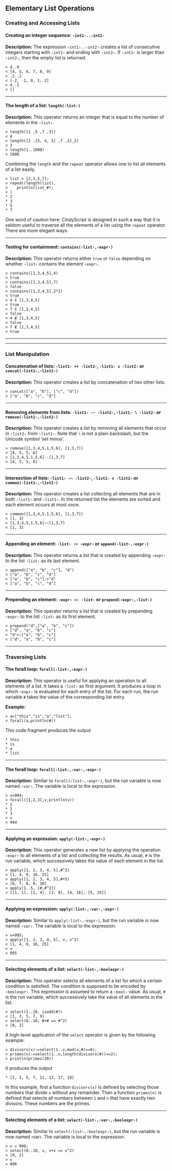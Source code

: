##  Elementary List Operations

###  Creating and Accessing Lists

#### Creating an integer sequence: `‹int1›..‹int2›`

**Description:**
The expression `‹int1›..‹int2›` creates a list of consecutive integers starting with `‹int1›` and ending with `‹int2›`.
If `‹int1›` is larger than `‹int2›`, then the empty list is returned.

    > 4..9
    < [4, 5, 6, 7, 8, 9]
    > -2..2
    < [-2, -1, 0, 1, 2]
    > 4..1
    < []

------

#### The length of a list: `length(‹list›)`

**Description:**
This operator returns an integer that is equal to the number of elements in the `‹list›`.

    > length([2 ,5 ,7 ,3])
    < 4
    > length([2 ,[5, 4, 5] ,7 ,3]_2)
    < 3
    > length(1..1000)
    < 1000

Combining the `length` and the `repeat` operator allows one to list all elements of a list easily.

    > list = [2,3,5,7];
    > repeat(length(list),
    >    println(list_#);
    > )
    * 2
    * 3
    * 5
    * 7

One word of caution here: CindyScript is designed in such a way that it is seldom useful to traverse all the elements of a list using the `repeat` operator.
There are more elegant ways.

------

#### Testing for containment: `contains(‹list›,‹expr›)`

**Description:**
This operator returns either `true` or `false` depending on whether `‹list›` contains the element `‹expr›`.

    > contains([1,3,4,5],4)
    < true
    > contains([1,3,4,5],7)
    < false
    > contains([1,3,4,5],2*2)
    < true
    > 4 ∈ [1,3,4,5]
    < true
    > 7 ∈ [1,3,4,5]
    < false
    > 4 ∉ [1,3,4,5]
    < false
    > 7 ∉ [1,3,4,5]
    < true

------

------

###  List Manipulation

#### Concatenation of lists: `‹list1› ++ ‹list2›`, `‹list1› ∪ ‹list2›` or `concat(‹list1›,‹list2›)`

**Description:**
This operator creates a list by concatenation of two other lists.

    > concat(["a", "b"], ["c", "d"])
    < ["a", "b", "c", "d"]

------

#### Removing elements from lists: `‹list1› -- ‹list2›`, `‹list1› ∖ ‹list2›` or `remove(‹list1›,‹list2›)`

**Description:**
This operator creates a list by removing all elements that occur in `‹list2›` from `‹list1›`.
Note that `∖` is not a plain backslash, but the Unicode symbol ‘set minus’.

    > remove([1,3,4,5,1,5,6], [1,3,7])
    < [4, 5, 5, 6]
    > [1,3,4,5,1,5,6]--[1,3,7]
    < [4, 5, 5, 6]

------

#### Intersection of lists: `‹list1› ~~ ‹list2›`, `‹list1› ∩ ‹list2›` or `common(‹list1›,‹list2›)`

**Description:**
This operator creates a list collecting all elements that are in both `‹list1›` and `‹list1›`.
In the returned list the elements are sorted and each element occurs at most once.

    > common([1,3,4,5,1,5,6], [1,3,7])
    < [1, 3]
    > [1,3,4,5,1,5,6]~~[1,3,7]
    < [1, 3]

------

#### Appending an element: `‹list› :> ‹expr›` or `append(‹list›,‹expr›)`

**Description:**
This operator returns a list that is created by appending `‹expr›` to the list `‹list›` as its last element.

    > append(["a", "b", "c"], "d")
    < ["a", "b", "c", "d"]
    > ["a", "b", "c"]:>"d"
    < ["a", "b", "c", "d"]

------

#### Prepending an element: `‹expr› <: ‹list›` or `prepend(‹expr›,‹list›)`

**Description:**
This operator returns a list that is created by prepending `‹expr›` to the list `‹list›` as its first element.

    > prepend("d",["a", "b", "c"])
    < ["d", "a", "b", "c"]
    > "d"<:["a", "b", "c"]
    < ["d", "a", "b", "c"]

------

###  Traversing Lists

#### The forall loop: `forall(‹list›,‹expr›)`

**Description:**
This operator is useful for applying an operation to all elements of a list.
It takes a `‹list›` as first argument.
It produces a loop in which `‹expr›` is evaluated for each entry of the list.
For each run, the run variable `#` takes the value of the corresponding list entry.

**Example:**

    > a=["this","is","a","list"];
    > forall(a,println(#))

This code fragment produces the output

    * this
    * is
    * a
    * list

------

#### The forall loop: `forall(‹list›,‹var›,‹expr›)`

**Description:**
Similar to `forall(‹list›,‹expr›)`, but the run variable is now named `‹var›`.
The variable is local to the expression.

    > v=994;
    > forall([1,2,3],v,println(v))
    * 1
    * 2
    * 3
    > v
    < 994

------

#### Applying an expression: `apply(‹list›,‹expr›)`

**Description:**
This operator generates a new list by applying the operation `‹expr›` to all elements of a list and collecting the results.
As usual, `#` is the run variable, which successively takes the value of each element in the list.

    > apply([1, 2, 3, 4, 5],#^2)
    < [1, 4, 9, 16, 25]
    > apply([1, 2, 3, 4, 5],#+5)
    < [6, 7, 8, 9, 10]
    > apply(1..5, [#,#^2])
    < [[1, 1], [2, 4], [3, 9], [4, 16], [5, 25]]

------

#### Applying an expression: `apply(‹list›,‹var›,‹expr›)`

**Description:**
Similar to `apply(‹list›,‹expr›)`, but the run variable is now named `‹var›`.
The variable is local to the expression.

    > v=995;
    > apply([1, 2, 3, 4, 5], v, v^2)
    < [1, 4, 9, 16, 25]
    > v
    < 995

------

#### Selecting elements of a list: `select(‹list›,‹boolexpr›)`

**Description:**
This operator selects all elements of a list for which a certain condition is satisfied.
The condition is supposed to be encoded by `‹boolexpr›`.
This expression is assumed to return a `‹bool›` value.
As usual, `#` is the run variable, which successively take the value of all elements in the list.

    > select(1..10, isodd(#))
    < [1, 3, 5, 7, 9]
    > select(0..10, #+# == #^2)
    < [0, 2]

A high-level application of the `select` operator is given by the following example:

    > divisors(x):=select(1..x,mod(x,#)==0);
    > primes(n):=select(1..n,length(divisors(#))==2);
    > println(primes(20))

It produces the output

    * [2, 3, 5, 7, 11, 13, 17, 19]

In this example, first a function `divisors(x)` is defined by selecting those numbers that divide `x` without any remainder.
Then a function `primes(n)` is defined that selects all numbers between `1` and `n` that have exactly two divisors.
These numbers are the primes.

------

#### Selecting elements of a list: `select(‹list›,‹var›,‹boolexpr›)`

**Description:**
Similar to `select(‹list›,‹boolexpr›)`, but the run variable is now named ‹var›.
The variable is local to the expression.

    > v = 996;
    > select(0..10, v, v+v == v^2)
    < [0, 2]
    > v
    < 996
